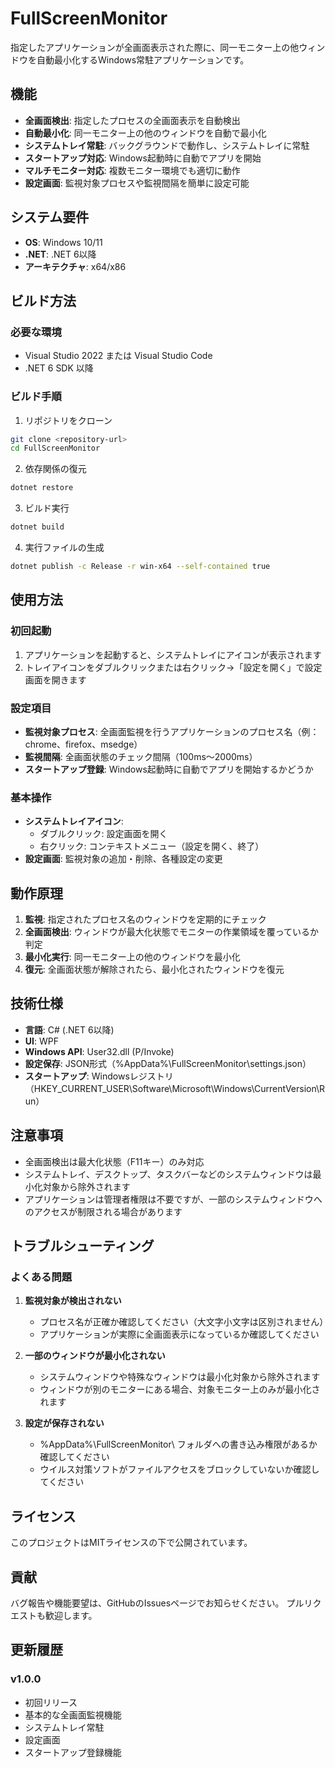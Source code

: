 # FullScreenMonitor

指定したアプリケーションが全画面表示された際に、同一モニター上の他ウィンドウを自動最小化するWindows常駐アプリケーションです。

## 機能

- **全画面検出**: 指定したプロセスの全画面表示を自動検出
- **自動最小化**: 同一モニター上の他のウィンドウを自動で最小化
- **システムトレイ常駐**: バックグラウンドで動作し、システムトレイに常駐
- **スタートアップ対応**: Windows起動時に自動でアプリを開始
- **マルチモニター対応**: 複数モニター環境でも適切に動作
- **設定画面**: 監視対象プロセスや監視間隔を簡単に設定可能

## システム要件

- **OS**: Windows 10/11
- **.NET**: .NET 6以降
- **アーキテクチャ**: x64/x86

## ビルド方法

### 必要な環境

- Visual Studio 2022 または Visual Studio Code
- .NET 6 SDK 以降

### ビルド手順

1. リポジトリをクローン
```bash
git clone <repository-url>
cd FullScreenMonitor
```

2. 依存関係の復元
```bash
dotnet restore
```

3. ビルド実行
```bash
dotnet build
```

4. 実行ファイルの生成
```bash
dotnet publish -c Release -r win-x64 --self-contained true
```

## 使用方法

### 初回起動

1. アプリケーションを起動すると、システムトレイにアイコンが表示されます
2. トレイアイコンをダブルクリックまたは右クリック→「設定を開く」で設定画面を開きます

### 設定項目

- **監視対象プロセス**: 全画面監視を行うアプリケーションのプロセス名（例：chrome、firefox、msedge）
- **監視間隔**: 全画面状態のチェック間隔（100ms〜2000ms）
- **スタートアップ登録**: Windows起動時に自動でアプリを開始するかどうか

### 基本操作

- **システムトレイアイコン**: 
  - ダブルクリック: 設定画面を開く
  - 右クリック: コンテキストメニュー（設定を開く、終了）
- **設定画面**: 監視対象の追加・削除、各種設定の変更

## 動作原理

1. **監視**: 指定されたプロセス名のウィンドウを定期的にチェック
2. **全画面検出**: ウィンドウが最大化状態でモニターの作業領域を覆っているか判定
3. **最小化実行**: 同一モニター上の他のウィンドウを最小化
4. **復元**: 全画面状態が解除されたら、最小化されたウィンドウを復元

## 技術仕様

- **言語**: C# (.NET 6以降)
- **UI**: WPF
- **Windows API**: User32.dll (P/Invoke)
- **設定保存**: JSON形式（%AppData%\FullScreenMonitor\settings.json）
- **スタートアップ**: Windowsレジストリ（HKEY_CURRENT_USER\Software\Microsoft\Windows\CurrentVersion\Run）

## 注意事項

- 全画面検出は最大化状態（F11キー）のみ対応
- システムトレイ、デスクトップ、タスクバーなどのシステムウィンドウは最小化対象から除外されます
- アプリケーションは管理者権限は不要ですが、一部のシステムウィンドウへのアクセスが制限される場合があります

## トラブルシューティング

### よくある問題

1. **監視対象が検出されない**
   - プロセス名が正確か確認してください（大文字小文字は区別されません）
   - アプリケーションが実際に全画面表示になっているか確認してください

2. **一部のウィンドウが最小化されない**
   - システムウィンドウや特殊なウィンドウは最小化対象から除外されます
   - ウィンドウが別のモニターにある場合、対象モニター上のみが最小化されます

3. **設定が保存されない**
   - %AppData%\FullScreenMonitor\ フォルダへの書き込み権限があるか確認してください
   - ウイルス対策ソフトがファイルアクセスをブロックしていないか確認してください

## ライセンス

このプロジェクトはMITライセンスの下で公開されています。

## 貢献

バグ報告や機能要望は、GitHubのIssuesページでお知らせください。
プルリクエストも歓迎します。

## 更新履歴

### v1.0.0
- 初回リリース
- 基本的な全画面監視機能
- システムトレイ常駐
- 設定画面
- スタートアップ登録機能

